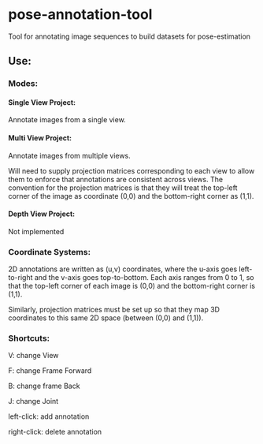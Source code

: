 # pose-annotation-tool
Tool for annotating image sequences to build datasets for pose-estimation

## Use:
### Modes:
#### Single View Project:
Annotate images from a single view.

#### Multi View Project:
Annotate images from multiple views.

Will need to supply projection matrices corresponding to each view to allow them to enforce that annotations are consistent across views.
The convention for the projection matrices is that they will treat the top-left corner of the image as coordinate (0,0) and the bottom-right corner as (1,1).

#### Depth View Project:
Not implemented

### Coordinate Systems:
2D annotations are written as (u,v) coordinates, where the u-axis goes left-to-right and the v-axis goes top-to-bottom. Each axis ranges from 0 to 1, so that the top-left corner of each image is (0,0) and the bottom-right corner is (1,1).

Similarly, projection matrices must be set up so that they map 3D coordinates to this same 2D space (between (0,0) and (1,1)).

### Shortcuts:
V: change View

F: change Frame Forward

B: change frame Back

J: change Joint

left-click: add annotation

right-click: delete annotation
